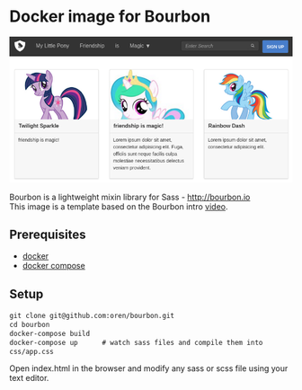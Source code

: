 # Docker image for Bourbon

![screenshot](screenshot.png)

Bourbon is a lightweight mixin library for Sass - http://bourbon.io  
This image is a template based on the Bourbon intro [video](https://www.youtube.com/watch?v=8ItNE_DX6Cc).

## Prerequisites

* [docker](https://docs.docker.com/installation/mac)
* [docker compose](https://docs.docker.com/compose/install)

## Setup

    git clone git@github.com:oren/bourbon.git
    cd bourbon
    docker-compose build
    docker-compose up      # watch sass files and compile them into css/app.css

Open index.html in the browser and modify any sass or scss file using your text editor.
